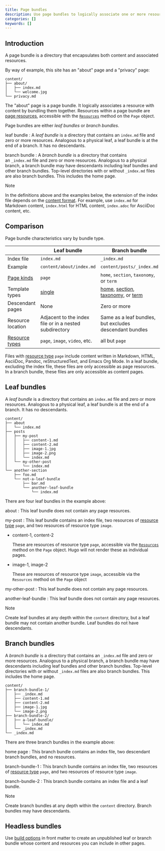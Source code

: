 ```yaml
---
title: Page bundles
description: Use page bundles to logically associate one or more resources with content.
categories: []
keywords: []
---
```


## Introduction

A page bundle is a directory that encapsulates both content and associated resources.

By way of example, this site has an "about" page and a "privacy" page:

```tree
content/
├── about/
│   ├── index.md
│   └── welcome.jpg
└── privacy.md
```

The "about" page is a page bundle. It logically associates a resource with content by bundling them together. Resources within a page bundle are [page resources][], accessible with the [`Resources`][] method on the `Page` object.

Page bundles are either _leaf bundles_ or _branch bundles_.

leaf bundle
: A _leaf bundle_ is a directory that contains an&nbsp;`index.md`&nbsp;file and zero or more resources. Analogous to a physical leaf, a leaf bundle is at the end of a branch. It has no descendants.

branch bundle
: A _branch bundle_ is a directory that contains an&nbsp;`_index.md`&nbsp;file and zero or more resources. Analogous to a physical branch, a branch bundle may have descendants including leaf bundles and other branch bundles. Top-level directories with or without `_index.md`&nbsp;files are also branch bundles. This includes the home page.

> [!note]
> In the definitions above and the examples below, the extension of the index file depends on the [content format](g). For example, use `index.md` for Markdown content, `index.html` for HTML content, `index.adoc` for AsciiDoc content, etc.

## Comparison

Page bundle characteristics vary by bundle type.

|                     | Leaf bundle                                             | Branch bundle                                           |
|---------------------|---------------------------------------------------------|---------------------------------------------------------|
| Index file          | `index.md`                                              | `_index.md`                                             |
| Example             | `content/about/index.md`                                | `content/posts/_index.md`                               |
| [Page kinds](g)     | `page`                                                  | `home`, `section`, `taxonomy`, or `term`                |
| Template types      | [single][]                                              | [home][], [section][], [taxonomy][], or [term][]                |
| Descendant pages    | None                                                    | Zero or more                                            |
| Resource location   | Adjacent to the index file or in a nested subdirectory  | Same as a leaf bundles, but excludes descendant bundles |
| [Resource types](g) | `page`, `image`, `video`, etc.                          | all but `page`                                          |

Files with [resource type](g) `page` include content written in Markdown, HTML, AsciiDoc, Pandoc, reStructuredText, and Emacs Org Mode. In a leaf bundle, excluding the index file, these files are only accessible as page resources. In a branch bundle, these files are only accessible as content pages.

## Leaf bundles

A _leaf bundle_ is a directory that contains an&nbsp;`index.md`&nbsp;file and zero or more resources. Analogous to a physical leaf, a leaf bundle is at the end of a branch. It has no descendants.

```tree
content/
├── about
│   └── index.md
├── posts
│   ├── my-post
│   │   ├── content-1.md
│   │   ├── content-2.md
│   │   ├── image-1.jpg
│   │   ├── image-2.png
│   │   └── index.md
│   └── my-other-post
│       └── index.md
└── another-section
    ├── foo.md
    └── not-a-leaf-bundle
        ├── bar.md
        └── another-leaf-bundle
            └── index.md
```

There are four leaf bundles in the example above:

about
: This leaf bundle does not contain any page resources.

my-post
: This leaf bundle contains an index file, two resources of [resource type](g) `page`, and two resources of resource type `image`.

  - content-1, content-2

    These are resources of resource type `page`, accessible via the [`Resources`][] method on the `Page` object. Hugo will not render these as individual pages.

  - image-1, image-2

    These are resources of resource type `image`, accessible via the `Resources` method on the `Page` object

my-other-post
: This leaf bundle does not contain any page resources.

another-leaf-bundle
: This leaf bundle does not contain any page resources.

> [!note]
> Create leaf bundles at any depth within the `content` directory, but a leaf bundle may not contain another bundle. Leaf bundles do not have descendants.

## Branch bundles

A _branch bundle_ is a directory that contains an&nbsp;`_index.md`&nbsp;file and zero or more resources. Analogous to a physical branch, a branch bundle may have descendants including leaf bundles and other branch bundles. Top-level directories with or without `_index.md`&nbsp;files are also branch bundles. This includes the home page.

```tree
content/
├── branch-bundle-1/
│   ├── _index.md
│   ├── content-1.md
│   ├── content-2.md
│   ├── image-1.jpg
│   └── image-2.png
├── branch-bundle-2/
│   ├── a-leaf-bundle/
│   │   └── index.md
│   └── _index.md
└── _index.md
```

There are three branch bundles in the example above:

home page
: This branch bundle contains an index file, two descendant branch bundles, and no resources.

branch-bundle-1
:  This branch bundle contains an index file, two resources of [resource type](g) `page`, and two resources of resource type `image`.

branch-bundle-2
: This branch bundle contains an index file and a leaf bundle.

> [!note]
> Create branch bundles at any depth within the `content` directory. Branch bundles may have descendants.

## Headless bundles

Use [build options][] in front matter to create an unpublished leaf or branch bundle whose content and resources you can include in other pages.

[`Resources`]: /docs/reference/methods/page/resources/
[build options]: /content-management/build-options/
[home]: /docs/concepts/template-types/#home
[page resources]: /content-management/page-resources/
[section]: /docs/concepts/template-types/#section
[single]: /docs/concepts/template-types/#single
[taxonomy]: /docs/concepts/template-types/#taxonomy
[term]: /docs/concepts/template-types/#term
